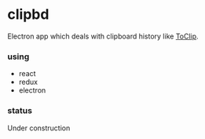 # clipbd

Electron app which deals with clipboard history like [ToClip](http://www5f.biglobe.ne.jp/~t-susumu/library/tc.html).

### using

- react
- redux
- electron

### status

Under construction
